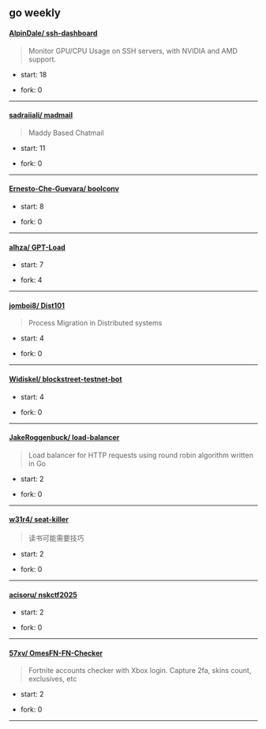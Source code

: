 ## go weekly

#### [AlpinDale/ ssh-dashboard](https://github.com/AlpinDale/ssh-dashboard)
>  Monitor GPU/CPU Usage on SSH servers, with NVIDIA and AMD support.
+ start: 18
+ fork: 0
---
#### [sadraiiali/ madmail](https://github.com/sadraiiali/madmail)
>  Maddy Based Chatmail 
+ start: 11
+ fork: 0
---
#### [Ernesto-Che-Guevara/ boolconv](https://github.com/Ernesto-Che-Guevara/boolconv)
>  
+ start: 8
+ fork: 0
---
#### [alhza/ GPT-Load](https://github.com/alhza/GPT-Load)
>  
+ start: 7
+ fork: 4
---
#### [jomboi8/ Dist101](https://github.com/jomboi8/Dist101)
>  Process Migration in Distributed systems 
+ start: 4
+ fork: 0
---
#### [Widiskel/ blockstreet-testnet-bot](https://github.com/Widiskel/blockstreet-testnet-bot)
>  
+ start: 4
+ fork: 0
---
#### [JakeRoggenbuck/ load-balancer](https://github.com/JakeRoggenbuck/load-balancer)
>  Load balancer for HTTP requests using round robin algorithm written in Go
+ start: 2
+ fork: 0
---
#### [w31r4/ seat-killer](https://github.com/w31r4/seat-killer)
>  读书可能需要技巧
+ start: 2
+ fork: 0
---
#### [acisoru/ nskctf2025](https://github.com/acisoru/nskctf2025)
>  
+ start: 2
+ fork: 0
---
#### [57xv/ OmesFN-FN-Checker](https://github.com/57xv/OmesFN-FN-Checker)
>  Fortnite accounts checker with Xbox login. Capture 2fa, skins count, exclusives, etc
+ start: 2
+ fork: 0
---